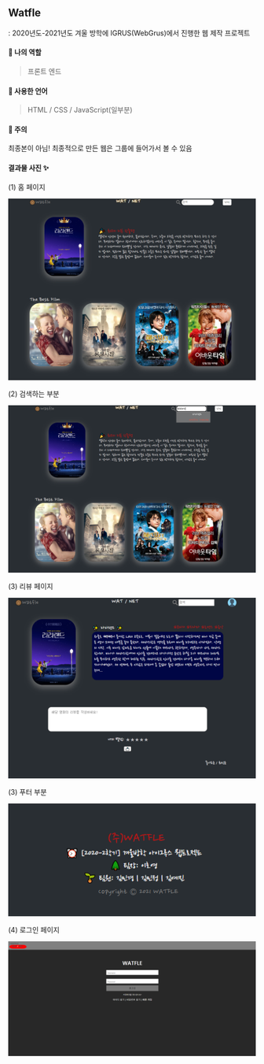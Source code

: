## Watfle
: 2020년도-2021년도 겨울 방학에 IGRUS(WebGrus)에서 진행한 웹 제작 프로젝트



#### 📌 나의 역할

> 프론트 엔드

#### 📌 사용한 언어
> HTML / CSS / JavaScript(일부분)

#### 🤔 주의
최종본이 아님!
최종적으로 만든 웹은 그룹에 들어가서 볼 수 있음



#### 결과물 사진 ✨

(1) 홈 페이지

<img src="img/1.png">

(2) 검색하는 부분

<img src="img/3.png">

(3) 리뷰 페이지

<img src="img/4.png">

(3) 푸터 부분

<img src="img/5.png">

(4) 로그인 페이지

<img src="img/2.png">

